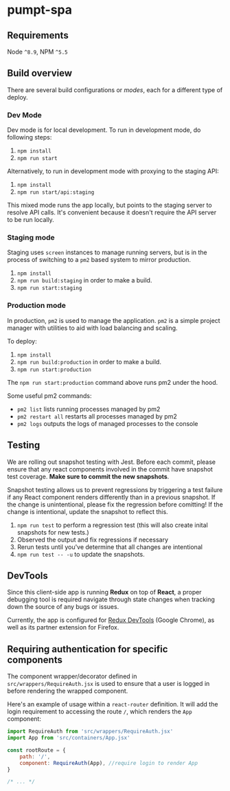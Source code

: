# pumpt-spa

## Requirements

Node `^8.9`, NPM `^5.5`

## Build overview

There are several build configurations or *modes*, each for a different type of
deploy.

### Dev Mode

Dev mode is for local development. To run in development mode, do following steps:

1. `npm install`
2. `npm run start`

Alternatively, to run in development mode with proxying to the staging API:

1. `npm install`
2. `npm run start/api:staging`

This mixed mode runs the app locally, but points to the staging server to
resolve API calls. It's convenient because it doesn't require the API server to
be run locally.

### Staging mode

Staging uses `screen` instances to manage running servers, but is in the process
of switching to a `pm2` based system to mirror production.

1. `npm install`
2. `npm run build:staging` in order to make a build.
3. `npm run start:staging`

### Production mode

In production, `pm2` is used to manage the application. `pm2` is a simple
project manager with utilities to aid with load balancing and scaling.

To deploy:

1. `npm install`
2. `npm run build:production` in order to make a build.
3. `npm run start:production`

The `npm run start:production` command above runs pm2 under the hood.

Some useful pm2 commands:

* `pm2 list` lists running processes managed by pm2
* `pm2 restart all` restarts all processes managed by pm2
* `pm2 logs` outputs the logs of managed processes to the console

## Testing

We are rolling out snapshot testing with Jest. Before each commit, please ensure
that any react components involved in the commit have snapshot test coverage.
**Make sure to commit the new snapshots**.

Snapshot testing allows us to prevent regressions by triggering a test failure
if any React component renders differently than in a previous snapshot. If the
change is unintentional, please fix the regression before comitting! If the
change is intentional, update the snapshot to reflect this.

1. `npm run test` to perform a regression test (this will also create inital
snapshots for new tests.)
2. Observed the output and fix regressions if necessary
3. Rerun tests until you've determine that all changes are intentional
4. `npm run test -- -u` to update the snapshots.

## DevTools

Since this client-side app is running **Redux** on top of **React**, a proper
debugging tool is required navigate through state changes when tracking down
the source of any bugs or issues.

Currently, the app is configured for [Redux
DevTools](https://chrome.google.com/webstore/detail/redux-devtools/lmhkpmbekcpmknklioeibfkpmmfibljd?hl=en)
(Google Chrome), as well as its partner extension for Firefox.

## Requiring authentication for specific components
The component wrapper/decorator defined in `src/wrappers/RequireAuth.jsx` is used to ensure that a user is logged in before rendering the wrapped component.

Here's an example of usage within a `react-router` definition. It will add the login requirement to accessing the route `/`, which renders the `App` component:

```javascript
import RequireAuth from 'src/wrappers/RequireAuth.jsx'
import App from 'src/containers/App.jsx'

const rootRoute = {
    path: '/',
    component: RequireAuth(App), //require login to render App
}

/* ... */
```
